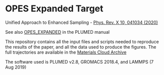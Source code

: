 # OPES Expanded Target
Unified Approach to Enhanced Sampling - [Phys. Rev. X 10, 041034 (2020)](https://journals.aps.org/prx/abstract/10.1103/PhysRevX.10.041034)

See also [OPES_EXPANDED](https://www.plumed.org/doc-master/user-doc/html/_o_p_e_s__e_x_p_a_n_d_e_d.html) in the PLUMED manual

This repository contains all the input files and scripts needed to reproduce the results of the paper, and all the data used to produce the figures.
The full trajectories are available in the [Materials Cloud Archive](https://archive.materialscloud.org/record/2020.81)

The software used is PLUMED v2.8, GROMACS 2018.4, and LAMMPS (7 Aug 2019)
